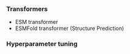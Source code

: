 ### Transformers
- ESM transformer
- ESMFold transformer (Structure Prediction)
### Hyperparameter tuning
